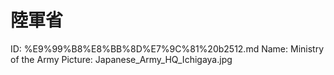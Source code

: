 # 陸軍省

ID: %E9%99%B8%E8%BB%8D%E7%9C%81%20b2512.md
Name: Ministry of the Army
Picture: Japanese_Army_HQ_Ichigaya.jpg